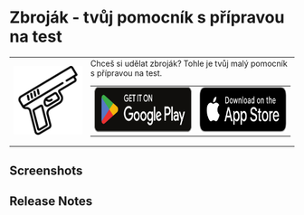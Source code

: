 # Zbroják - tvůj pomocník s přípravou na test

<table style="max-width:800px;">
    <tr>
        <td><img alt="Zbroják app icon" src="assets/icon.png" width="200"></td>
        <td>
            Chceš si udělat zbroják? Tohle je tvůj malý pomocník s přípravou na test.
            <table>
                <tr>
                    <a href="https://play.google.com/store/apps/details?id=cz.oborovec.zbrojak">
                        <td><img alt="Get it on Google Play" src="docs/imgs/google_play.svg" height="80"/></td>
                    </a>
                    <a href="https://apps.apple.com/us/app/zbrojak/3BTU3XZTCY">
                        <td><img alt="Get it on Apple Store" src="docs/imgs/app_store.svg" height="80"/></td>
                    </a>
                </tr>
            </table>
        </td>
    </tr>
</table>

## Screenshots

## Release Notes
